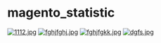 # magento_statistic
[![1112.jpg](https://s2.postimg.org/w6f0tgzuh/1112.jpg)](https://postimg.org/image/g86b3c5md/)
[![fghjfghj.jpg](https://s2.postimg.org/awreipbux/fghjfghj.jpg)](https://postimg.org/image/tcbvg3pz9/)
[![fghjfgkk.jpg](https://s2.postimg.org/bz1l1a4yx/fghjfgkk.jpg)](https://postimg.org/image/vgw8h81wl/)
[![dgfs.jpg](https://s2.postimg.org/urdg4vw89/dgfs.jpg)](https://postimg.org/image/nbe6j38it/)
